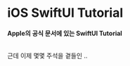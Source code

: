 # iOS SwiftUI Tutorial
<p><strong>Apple의 공식 문서에 있는 SwiftUI Tutorial</strong></p><br>
근데 이제 몇몇 주석을 곁들인 .. 
